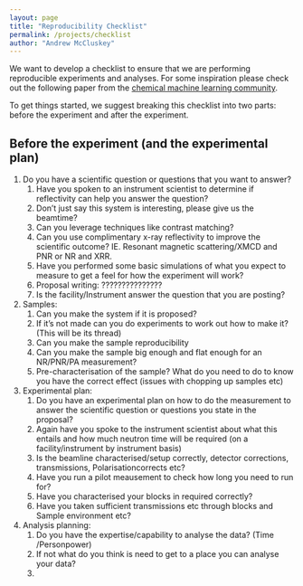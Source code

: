 ```yaml
---
layout: page
title: "Reproducibility Checklist"
permalink: /projects/checklist
author: "Andrew McCluskey"
---
```


We want to develop a checklist to ensure that we are performing reproducible experiments and analyses. 
For some inspiration please check out the following paper from the [chemical machine learning community](https://doi.org/10.1038/s41557-021-00716-z).

To get things started, we suggest breaking this checklist into two parts: before the experiment and after the experiment. 

## Before the experiment (and the experimental plan)

1. Do you have a scientific question or questions that you want to answer?
    1. Have you spoken to an instrument scientist to determine if reflectivity can help you answer the question? 
    2. Don’t just say this system is interesting, please give us the beamtime? 
    3. Can you leverage techniques like contrast matching?
    4. Can you use complimentary x-ray reflectivity to improve the scientific outcome? IE. Resonant magnetic scattering/XMCD and PNR or NR and XRR. 
    5. Have you performed some basic simulations of what you expect to measure to get a feel for how the experiment will work? 
    6. Proposal writing: ???????????????
    7. Is the facility/Instrument answer the question that you are posting?
1.	Samples:
    1. Can you make the system if it is proposed? 
    2. If it’s not made can you do experiments to work out how to make it? (This will be its thread) 
    3. Can you make the sample reproducibility
    4. Can you make the sample big enough and flat enough for an NR/PNR/PA measurement? 
    5. Pre-characterisation of the sample? What do you need to do to know you have the correct effect (issues with chopping up samples etc) 
1.	Experimental plan: 
    1. Do you have an experimental plan on how to do the measurement to answer the scientific question or questions you state in the proposal? 
    2. Again have you spoke to the instrument scientist about what this entails and how much neutron time will be required (on a facility/instrument by instrument basis) 
    3. Is the beamline characterised/setup correctly, detector corrections, transmissions, Polarisationcorrects etc? 
    4. Have you run a pilot meausement to check how long you need to run for?
    5. Have you characterised your blocks in required correctly? 
    6. Have you taken sufficient transmissions etc through blocks and Sample environment etc?  
1.	Analysis planning:
    1. Do you have the expertise/capability to analyse the data? (Time /Personpower) 
    2. If not what do you think is need to get to a place you can analyse your data? 
    3. 

